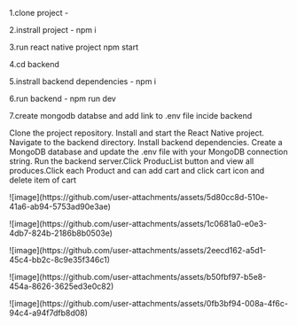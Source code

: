 <p>1.clone project - </p>
<p>2.instrall project - npm i</p>
<p>3.run react native project npm start</p>
<p>4.cd backend</p>
<p>5.instrall backend dependencies - npm i</p>
<p>6.run backend - npm run dev</p>
<p>7.create mongodb databse and add link to .env file incide backend</p>

<p>
Clone the project repository.
Install and start the React Native project.
Navigate to the backend directory.
Install backend dependencies.
Create a MongoDB database and update the .env file with your MongoDB connection string.
Run the backend server.Click ProducList button and view all produces.Click each Product and  can add cart and click cart icon and delete item of cart</p>

<p>![image](https://github.com/user-attachments/assets/5d80cc8d-510e-41a6-ab94-5753ad90e3ae)</p>
<p>![image](https://github.com/user-attachments/assets/1c0681a0-e0e3-4db7-824b-2186b8b0503e)</p>
<p>![image](https://github.com/user-attachments/assets/2eecd162-a5d1-45c4-bb2c-8c9e35f346c1)</p>
<p>![image](https://github.com/user-attachments/assets/b50fbf97-b5e8-454a-8626-3625ed3e0c82)</p>
<p>![image](https://github.com/user-attachments/assets/0fb3bf94-008a-4f6c-94c4-a94f7dfb8d08)</p>



